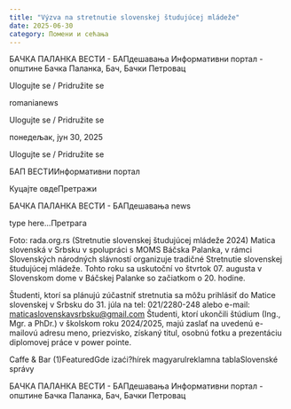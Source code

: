 ```yaml
---
title: "Výzva na stretnutie slovenskej študujúcej mládeže"
date: 2025-06-30
category: Помени и сећања
---
```


БАЧКА ПАЛАНКА ВЕСТИ - БАПдешавања Информативни портал - општине Бачка Паланка, Бач, Бачки Петровац

Ulogujte se / Pridružite se

romanianews

Ulogujte se / Pridružite se

понедељак, јун 30, 2025

Ulogujte se / Pridružite se

БАП ВЕСТИИнформативни портал

Куцајте овдеПретражи

БАЧКА ПАЛАНКА ВЕСТИ - БАПдешавања news

type here...Претрага

Foto: rada.org.rs (Stretnutie slovenskej študujúcej mládeže 2024)
            Matica slovenská v Srbsku v spolupráci s MOMS Báčska Palanka, v rámci Slovenských národných slávností organizuje tradičné Stretnutie slovenskej študujúcej mládeže. Tohto roku sa uskutoční vo štvrtok 07. augusta v Slovenskom dome v Báčskej Palanke so začiatkom o 20. hodine.

Študenti, ktorí sa plánujú zúčastniť stretnutia sa môžu prihlásiť do Matice slovenskej v Srbsku do 31. júla na tel: 021/2280-248 alebo e-mail: maticaslovenskavsrbsku@gmail.com
Študenti, ktorí ukončili štúdium (Ing., Mgr. a PhDr.) v školskom roku 2024/2025, majú zaslať na uvedenú e-mailovú adresu meno, priezvisko, získaný titul, osobnú fotku a prezentáciu diplomovej práce v power pointe.

Caffe & Bar (1)FeaturedGde izaći?hírek magyarulreklamna tablaSlovenské správy

БАЧКА ПАЛАНКА ВЕСТИ - БАПдешавања Информативни портал - општине Бачка Паланка, Бач, Бачки Петровац

